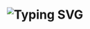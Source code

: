 <div align="center">
    <h1>
        <img src="https://readme-typing-svg.herokuapp.com?font=Jetbrains+mono&size=40&duration=3000&color=33FF33&center=true&vCenter=true&width=800&lines=Hey..+I'm+Abdelkarim;Welcome+to+my+GitHub!;I'm+a+Software+Engineer;Familiar+with+Cloud+Operations;Aspiring+to+be+a+DevOps+Engineer!" alt="Typing SVG"/>
    </h1>
</div>


